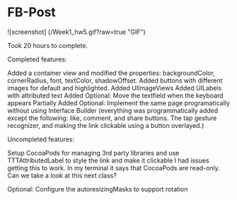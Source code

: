 FB-Post
=======
![screenshot] (/Week1_hw5.gif?raw=true "GIF")

Took 20 hours to complete.

Completed features:
	
Added a container view and modified the properties: backgroundColor, cornerRadius, font, textColor, shadowOffset.
Added buttons with different images for default and highlighted.
Added UIImageViews
Added UILabels with attributed text
Added Optional: Move the textfield when the keyboard appears
Partially Added Optional: Implement the same page programatically without using Interface Builder
(everything was programmatically added except the following: like, comment, and share buttons. The tap gesture recognizer, and making the link clickable using a button overlayed.)

Uncompleted features:

Setup CocoaPods for managing 3rd party libraries and use TTTAttributedLabel to style the link and make it clickable
I had issues getting this to work. In my terminal it says that CocoaPods are read-only. Can we take a look at this next class?

Optional: Configure the autoresizingMasks to support rotation

